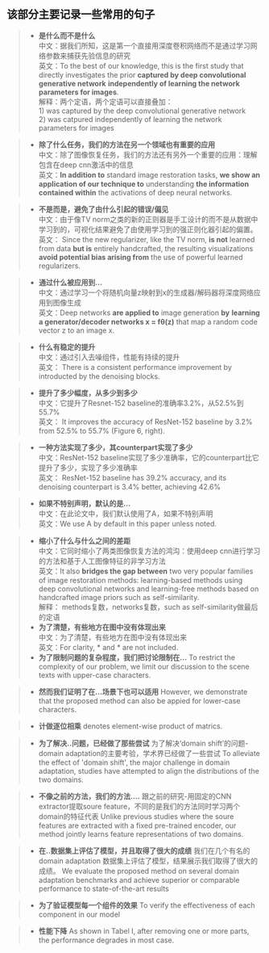 ## 该部分主要记录一些常用的句子


>*  **是什么而不是什么**  
    中文：据我们所知，这是第一个直接用深度卷积网络而不是通过学习网络参数来捕获先验信息的研究  
    英文：To the best of our knowledge, this is the first study that directly investigates the prior **captured by deep convolutional generative network** **independently of learning the network parameters for images**.  
    解释：两个定语，两个定语可以直接叠加：  
          1) was captured by the deep convolutional generative network  
          2) was catpured independently of learning the network parameters for images

>*  **除了什么任务，我们的方法在另一个领域也有重要的应用**  
    中文：除了图像恢复任务，我们的方法还有另外一个重要的应用：理解包含在deep cnn激活中的信息  
    英文：**In addition to** standard image restoration tasks, **we show an application of our technique to** understanding **the information contained within** the activations of deep neural networks.  

>*  **不是而是，避免了由什么引起的错误/偏见**  
    中文：由于像TV norm之类的新的正则器是手工设计的而不是从数据中学习到的，可视化结果避免了由使用学习到的强正则化器引起的偏置。  
    英文： Since the new regularizer, like the TV norm, **is not** learned from data **but is** entirely handcrafted, the resulting visualizations **avoid potential bias arising from** the use of powerful learned regularizers.  

> * **通过什么被应用到...**  
    中文：通过学习一个将随机向量z映射到x的生成器/解码器将深度网络应用到图像生成  
    英文：Deep networks **are applied to** image generation **by** **learning a generator/decoder networks x = fθ(z)** that map a random code vector z to an image x.  
    
>*  **什么有稳定的提升**  
    中文：通过引入去噪组件，性能有持续的提升  
    英文： There is a consistent performance improvement by introducted by the denoising blocks.  

>*  **提升了多少幅度，从多少到多少**  
    中文：它提升了Resnet-152 baseline的准确率3.2%，从52.5%到55.7%  
    英文： It improves the accuracy of ResNet-152 baseline by 3.2% from 52.5% to 55.7% (Figure 6, right).  
    
>*  **一种方法实现了多少，其counterpart实现了多少**  
    中文：ResNet-152 baseline实现了多少准确率，它的counterpart比它提升了多少，实现了多少准确率  
    英文： ResNet-152 baseline has 39.2% accuracy, and its denoising counterpart is 3.4% better, achieving 42.6%  
    
>*  **如果不特别声明，默认的是...**  
    中文：在此论文中，我们默认使用了A，如果不特别声明  
    英文：We use A by default in this paper unless noted.

>* **缩小了什么与什么之间的差距**    
    中文：它同时缩小了两类图像恢复方法的鸿沟：使用deep cnn进行学习的方法和基于人工图像特征的非学习方法  
    英文：It also **bridges the gap between** two very popular families of image restoration methods: learning-based methods using deep convolutional networks and learning-free methods based on handcrafted image priors such as self-similarity.  
    解释： methods复数，networks复数，such as self-similarity做最后的定语
>*  **为了清楚，有些地方在图中没有体现出来**   
    中文：为了清楚，有些地方在图中没有体现出来  
    英文：For clarity, * and * are not included.  
>*  **为了限制问题的复杂程度，我们把讨论限制在...**
    To restrict the complexity of our problem, we limit our discussion to the scene texts with upper-case characters.

>*  **然而我们证明了在...场景下也可以适用**
    However, we demonstrate that the proposed method can also be appied for lower-case characters.
    
>*  **计做逐位相乘**
    denotes element-wise product of matrics.
    
>*  **为了解决..问题，已经做了那些尝试**
    为了解决‘domain shift’的问题-domain adaptation的主要考验，学术界已经做了一些尝试
    To alleviate the effect of 'domain shift', the major challenge in domain adaptation, studies have attempted to align  the distributions of the
two domains.

>*  **不像之前的方法，我们的方法....**
    跟之前的研究-用固定的CNN extractor提取soure feature，不同的是我们的方法同时学习两个domain的特征代表
    Unlike previous studies where the soure features are extracted with a fixed pre-trained encoder, our method jointly learns feature representations of two domains.
    
>*  **在..数据集上评估了模型，并且取得了很大的成绩**
    我们在几个有名的domain adaptation 数据集上评估了模型，结果展示我们取得了很大的成绩。
    We evaluate the proposed method on several domain adaptation benchmarks and achieve superior or
comparable performance to state-of-the-art results 

>*  **为了验证模型每一个组件的效果**
    To verify the effectiveness of each component in our model

>* **性能下降**
    As shown in Tabel I, after removing one or more parts, the performance degrades in most case. 
